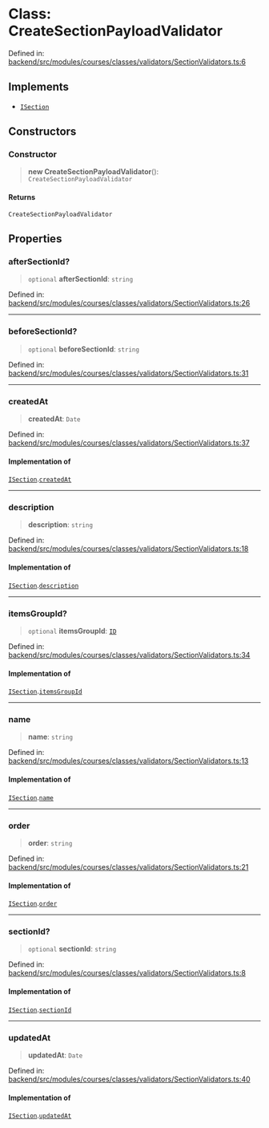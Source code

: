 # Class: CreateSectionPayloadValidator

Defined in: [backend/src/modules/courses/classes/validators/SectionValidators.ts:6](https://github.com/continuousactivelearning/cal/blob/5ae0447098795fdcf3a415f0360ebe51565b6949/backend/src/modules/courses/classes/validators/SectionValidators.ts#L6)

## Implements

- [`ISection`](../../../../../../shared/interfaces/IUser/interfaces/ISection.md)

## Constructors

### Constructor

> **new CreateSectionPayloadValidator**(): `CreateSectionPayloadValidator`

#### Returns

`CreateSectionPayloadValidator`

## Properties

### afterSectionId?

> `optional` **afterSectionId**: `string`

Defined in: [backend/src/modules/courses/classes/validators/SectionValidators.ts:26](https://github.com/continuousactivelearning/cal/blob/5ae0447098795fdcf3a415f0360ebe51565b6949/backend/src/modules/courses/classes/validators/SectionValidators.ts#L26)

***

### beforeSectionId?

> `optional` **beforeSectionId**: `string`

Defined in: [backend/src/modules/courses/classes/validators/SectionValidators.ts:31](https://github.com/continuousactivelearning/cal/blob/5ae0447098795fdcf3a415f0360ebe51565b6949/backend/src/modules/courses/classes/validators/SectionValidators.ts#L31)

***

### createdAt

> **createdAt**: `Date`

Defined in: [backend/src/modules/courses/classes/validators/SectionValidators.ts:37](https://github.com/continuousactivelearning/cal/blob/5ae0447098795fdcf3a415f0360ebe51565b6949/backend/src/modules/courses/classes/validators/SectionValidators.ts#L37)

#### Implementation of

[`ISection`](../../../../../../shared/interfaces/IUser/interfaces/ISection.md).[`createdAt`](../../../../../../shared/interfaces/IUser/interfaces/ISection.md#createdat)

***

### description

> **description**: `string`

Defined in: [backend/src/modules/courses/classes/validators/SectionValidators.ts:18](https://github.com/continuousactivelearning/cal/blob/5ae0447098795fdcf3a415f0360ebe51565b6949/backend/src/modules/courses/classes/validators/SectionValidators.ts#L18)

#### Implementation of

[`ISection`](../../../../../../shared/interfaces/IUser/interfaces/ISection.md).[`description`](../../../../../../shared/interfaces/IUser/interfaces/ISection.md#description)

***

### itemsGroupId?

> `optional` **itemsGroupId**: [`ID`](../../../../../../shared/types/type-aliases/ID.md)

Defined in: [backend/src/modules/courses/classes/validators/SectionValidators.ts:34](https://github.com/continuousactivelearning/cal/blob/5ae0447098795fdcf3a415f0360ebe51565b6949/backend/src/modules/courses/classes/validators/SectionValidators.ts#L34)

#### Implementation of

[`ISection`](../../../../../../shared/interfaces/IUser/interfaces/ISection.md).[`itemsGroupId`](../../../../../../shared/interfaces/IUser/interfaces/ISection.md#itemsgroupid)

***

### name

> **name**: `string`

Defined in: [backend/src/modules/courses/classes/validators/SectionValidators.ts:13](https://github.com/continuousactivelearning/cal/blob/5ae0447098795fdcf3a415f0360ebe51565b6949/backend/src/modules/courses/classes/validators/SectionValidators.ts#L13)

#### Implementation of

[`ISection`](../../../../../../shared/interfaces/IUser/interfaces/ISection.md).[`name`](../../../../../../shared/interfaces/IUser/interfaces/ISection.md#name)

***

### order

> **order**: `string`

Defined in: [backend/src/modules/courses/classes/validators/SectionValidators.ts:21](https://github.com/continuousactivelearning/cal/blob/5ae0447098795fdcf3a415f0360ebe51565b6949/backend/src/modules/courses/classes/validators/SectionValidators.ts#L21)

#### Implementation of

[`ISection`](../../../../../../shared/interfaces/IUser/interfaces/ISection.md).[`order`](../../../../../../shared/interfaces/IUser/interfaces/ISection.md#order)

***

### sectionId?

> `optional` **sectionId**: `string`

Defined in: [backend/src/modules/courses/classes/validators/SectionValidators.ts:8](https://github.com/continuousactivelearning/cal/blob/5ae0447098795fdcf3a415f0360ebe51565b6949/backend/src/modules/courses/classes/validators/SectionValidators.ts#L8)

#### Implementation of

[`ISection`](../../../../../../shared/interfaces/IUser/interfaces/ISection.md).[`sectionId`](../../../../../../shared/interfaces/IUser/interfaces/ISection.md#sectionid)

***

### updatedAt

> **updatedAt**: `Date`

Defined in: [backend/src/modules/courses/classes/validators/SectionValidators.ts:40](https://github.com/continuousactivelearning/cal/blob/5ae0447098795fdcf3a415f0360ebe51565b6949/backend/src/modules/courses/classes/validators/SectionValidators.ts#L40)

#### Implementation of

[`ISection`](../../../../../../shared/interfaces/IUser/interfaces/ISection.md).[`updatedAt`](../../../../../../shared/interfaces/IUser/interfaces/ISection.md#updatedat)
